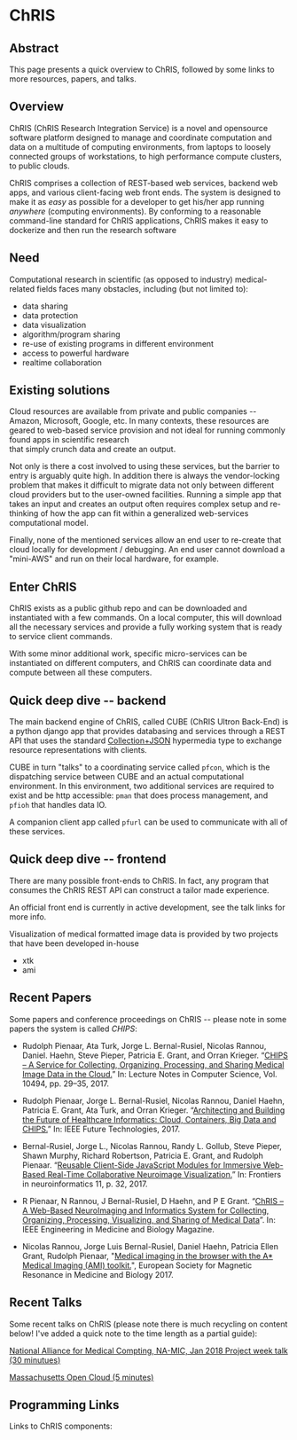 # ChRIS

## Abstract
This page presents a quick overview to ChRIS, followed by some links to more resources, papers, and talks.

## Overview
ChRIS (ChRIS Research Integration Service) is a novel and opensource software platform designed to manage and coordinate 
computation and data on a multitude of computing environments, from laptops to loosely connected groups of workstations, 
to high performance compute clusters, to public clouds.

ChRIS comprises a collection of REST-based web services, backend web apps, and various client-facing web front ends. The 
system is designed to make it as *easy* as possible for a developer to get his/her app running *anywhere* (computing 
environments). By conforming to a reasonable command-line standard for ChRIS applications, ChRIS makes it easy to dockerize 
and then run the research software

## Need

Computational research in scientific (as opposed to industry) medical-related fields faces many obstacles, including (but 
not limited to):

* data sharing
* data protection
* data visualization
* algorithm/program sharing
* re-use of existing programs in different environment
* access to powerful hardware
* realtime collaboration

## Existing solutions

Cloud resources are available from private and public companies -- Amazon, Microsoft, Google, etc. In many contexts, these 
resources are geared to web-based service provision and not ideal for running commonly found apps in scientific research  
that simply crunch data and create an output.

Not only is there a cost involved to using these services, but the barrier to entry is arguably quite high. In addition there 
is always the vendor-locking problem that makes it difficult to migrate data not only between different cloud providers but 
to the user-owned facilities. Running a simple app that takes an input and creates an output often requires complex setup and 
re-thinking of how the app can fit within a generalized web-services computational model.

Finally, none of the mentioned services allow an end user to re-create that cloud locally for development / debugging. An end
user cannot download a "mini-AWS" and run on their local hardware, for example.

## Enter ChRIS

ChRIS exists as a public github repo and can be downloaded and instantiated with a few commands. On a local computer, this will 
download all the necessary services and provide a fully working system that is ready to service client commands.

With some minor additional work, specific micro-services can be instantiated on different computers, and ChRIS can coordinate
data and compute between all these computers.

## Quick deep dive -- backend

The main backend engine of ChRIS, called CUBE (ChRIS Ultron Back-End) is a python django app that provides databasing and 
services through a REST API that uses the standard [Collection+JSON](http://amundsen.com/media-types/collection/) hypermedia 
type to exchange resource representations with clients.

CUBE in turn "talks" to a coordinating service called ``pfcon``, which  is the dispatching service between CUBE and an actual
computational environment. In this environment, two additional services are required to exist and be http accessible: 
``pman`` that does process management, and ``pfioh`` that handles data IO.

A companion client app called ``pfurl`` can be used to communicate with all of these services.

## Quick deep dive -- frontend

There are many possible front-ends to ChRIS. In fact, any program that consumes the ChRIS REST API can construct a tailor made
experience.

An official front end is currently in active development, see the talk links for more info.

Visualization of medical formatted image data is provided by two projects that have been developed in-house

* xtk 
* ami

## Recent Papers

Some papers and conference proceedings on ChRIS -- please note in some papers the system is called *CHIPS*:

* Rudolph Pienaar, Ata Turk, Jorge L. Bernal-Rusiel, Nicolas Rannou, Daniel. Haehn, Steve Pieper, Patricia E. Grant, and Orran Krieger. “[CHIPS – A Service for Collecting, Organizing, Processing, and Sharing Medical Image Data in the Cloud.](https://github.com/FNNDSC/CHRIS_docs/blob/master/papers/LNCS_VLDB_Healthcare.pdf)” In: Lecture Notes in Computer Science, Vol. 10494, pp. 29–35, 2017.

* Rudolph Pienaar, Jorge L. Bernal-Rusiel, Nicolas Rannou, Daniel Haehn, Patricia E. Grant, Ata Turk, and Orran Krieger. “[Architecting and Building the Future of Healthcare Informatics: Cloud, Containers, Big Data and CHIPS.](https://github.com/FNNDSC/CHRIS_docs/blob/master/papers/FTC_2017_IEEE_Conference.pdf)” In: IEEE Future Technologies, 2017.

* Bernal-Rusiel, Jorge L., Nicolas Rannou, Randy L. Gollub, Steve Pieper, Shawn Murphy, Richard Robertson, Patricia E. Grant, and Rudolph Pienaar. “[Reusable Client-Side JavaScript Modules for Immersive Web-Based Real-Time Collaborative Neuroimage Visualization.](https://github.com/FNNDSC/CHRIS_docs/blob/master/papers/fninf-11-00032.pdf)” In: Frontiers in neuroinformatics 11, p. 32, 2017.

* R Pienaar, N Rannou, J Bernal-Rusiel, D Haehn, and P E Grant. “[ChRIS – A Web-Based NeuroImaging and Informatics System for Collecting, Organizing, Processing, Visualizing, and Sharing of Medical Data](https://github.com/FNNDSC/CHRIS_docs/blob/master/papers/EMBS_ChRIS_IEEE_Conference.pdf)”. In: IEEE Engineering in Medicine and Biology Magazine.

* Nicolas Rannou, Jorge Luis Bernal-Rusiel, Daniel Haehn, Patricia Ellen Grant, Rudolph Pienaar, "[Medical imaging in the browser with the A* Medical Imaging (AMI) toolkit.](https://github.com/FNNDSC/CHRIS_docs/blob/master/papers/esmrmb2017.7403b23.NORMAL.pdf)", European Society for Magnetic Resonance in Medicine and Biology 2017.


## Recent Talks

Some recent talks on ChRIS (please note there is much recycling on content below! I've added a quick note to the time length as a partial guide):

[National Alliance for Medical Compting, NA-MIC, Jan 2018 Project week talk (30 minutues)](http://slides.com/debio/deck-6-7-8-12-13-19-22)

[Massachusetts Open Cloud (5 minutes)](http://slides.com/debio/deck-6-7-8-12-13-19)

## Programming Links

Links to ChRIS components:

